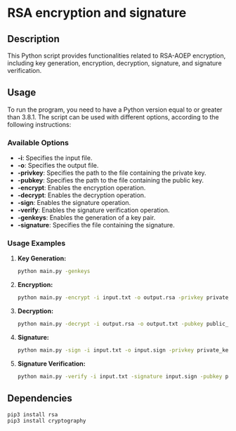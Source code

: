 # RSA encryption and signature

## Description

This Python script provides functionalities related to RSA-AOEP encryption, including key generation, encryption, decryption, signature, and signature verification.

## Usage

To run the program, you need to have a Python version equal to or greater than 3.8.1. The script can be used with different options, according to the following instructions:

### Available Options

-   **-i**: Specifies the input file.
-   **-o**: Specifies the output file.
-   **-privkey**: Specifies the path to the file containing the private key.
-   **-pubkey**: Specifies the path to the file containing the public key.
-   **-encrypt**: Enables the encryption operation.
-   **-decrypt**: Enables the decryption operation.
-   **-sign**: Enables the signature operation.
-   **-verify**: Enables the signature verification operation.
-   **-genkeys**: Enables the generation of a key pair.
-   **-signature**: Specifies the file containing the signature.

### Usage Examples

1. **Key Generation:**

    ```bash
    python main.py -genkeys
    ```

2. **Encryption:**

    ```bash
    python main.py -encrypt -i input.txt -o output.rsa -privkey private_key.pem
    ```

3. **Decryption:**

    ```bash
    python main.py -decrypt -i output.rsa -o output.txt -pubkey public_key.pem
    ```

4. **Signature:**

    ```bash
    python main.py -sign -i input.txt -o input.sign -privkey private_key.pem
    ```

5. **Signature Verification:**
    ```bash
    python main.py -verify -i input.txt -signature input.sign -pubkey public_key.pem
    ```

## Dependencies

    pip3 install rsa
    pip3 install cryptography
